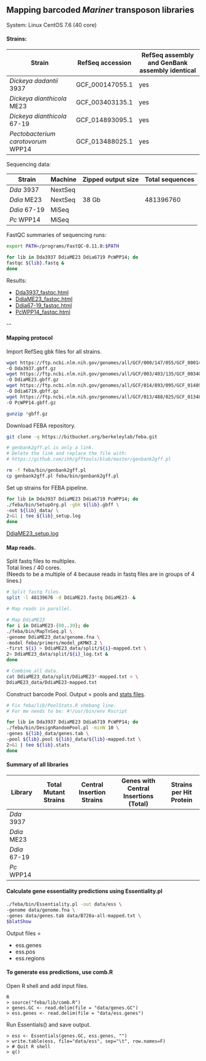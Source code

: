 ## Mapping barcoded *Mariner* transposon libraries

System: Linux CentOS 7.6 (40 core)

#### Strains:

| Strain | RefSeq accession | RefSeq assembly and GenBank assembly identical
|---|---|---|
|*Dickeya dadantii* 3937 | GCF_000147055.1 | yes
|*Dickeya dianthicola* ME23 | GCF_003403135.1 | yes
|*Dickeya dianthicola* 67-19 | GCF_014893095.1 | yes
|*Pectobacterium carotovorum* WPP14 | GCF_013488025.1 | yes

Sequencing data:

| Strain | Machine | Zipped output size | Total sequences
| --- | --- | --- | ---
| *Dda* 3937 | NextSeq | 
| *Ddia* ME23 | NextSeq | 38 Gb | 481396760
| *Ddia* 67-19 | MiSeq | 
| *Pc* WPP14 | MiSeq |

FastQC summaries of sequencing runs:

~~~ bash
export PATH=/programs/FastQC-0.11.8:$PATH

for lib in Dda3937 DdiaME23 Ddia6719 PcWPP14; do
fastqc ${lib}.fastq &
done
~~~

Results:

- [Dda3937_fastqc.html](library_mapping/Dda3937_fastqc.html)
- [DdiaME23_fastqc.html](library_mapping/DdiaME23_fastqc.html)
- [Ddia67-19_fastqc.html](library_mapping/Ddia67-19_fastqc.html)
- [PcWPP14_fastqc.html](library_mapping/PcWPP14_fastqc.html)

--

#### Mapping protocol

Import RefSeq gbk files for all strains.

~~~ bash
wget https://ftp.ncbi.nlm.nih.gov/genomes/all/GCF/000/147/055/GCF_000147055.1_ASM14705v1/GCF_000147055.1_ASM14705v1_genomic.gbff.gz \
-O Dda3937.gbff.gz
wget https://ftp.ncbi.nlm.nih.gov/genomes/all/GCF/003/403/135/GCF_003403135.1_ASM340313v1/GCF_003403135.1_ASM340313v1_genomic.gbff.gz \
-O DdiaME23.gbff.gz
wget https://ftp.ncbi.nlm.nih.gov/genomes/all/GCF/014/893/095/GCF_014893095.1_ASM1489309v1/GCF_014893095.1_ASM1489309v1_genomic.gbff.gz \
-O Ddia6719.gbff.gz
wget https://ftp.ncbi.nlm.nih.gov/genomes/all/GCF/013/488/025/GCF_013488025.1_ASM1348802v1/GCF_013488025.1_ASM1348802v1_genomic.gbff.gz \
-O PcWPP14.gbff.gz

gunzip *gbff.gz
~~~

Download FEBA repository.

~~~ bash
git clone -q https://bitbucket.org/berkeleylab/feba.git

# genbank2gff.pl is only a link. 
# Delete the link and replace the file with:
# https://github.com/ihh/gfftools/blob/master/genbank2gff.pl

rm -f feba/bin/genbank2gff.pl
cp genbank2gff.pl feba/bin/genbank2gff.pl
~~~

Set up strains for FEBA pipeline.

~~~ bash
for lib in Dda3937 DdiaME23 Ddia6719 PcWPP14; do
./feba/bin/SetupOrg.pl -gbk ${lib}.gbff \
-out ${lib}_data/ \
2>&1 | tee ${lib}_setup.log
done
~~~

[DdiaME23_setup.log](library_mapping/DdiaME23_setup.log)

#### Map reads.

Split fastq files to multiplex.  
Total lines / 40 cores.  
(Needs to be a multiple of 4 because reads in fastq files are in groups of 4 lines.)

~~~ bash
# Split fastq files.
split -l 48139676 -d DdiaME23.fastq DdiaME23- &

# Map reads in parallel.

# Map DdiaME23
for i in DdiaME23-{00..39}; do
./feba/bin/MapTnSeq.pl \
-genome DdiaME23_data/genome.fna \
-model feba/primers/model_pKMW3.2 \
-first ${i} > DdiaME23_data/split/${i}-mapped.txt \
2> DdiaME23_data/split/${i}_log.txt &
done

# Combine all data.
cat DdiaME23_data/split/DdiaME23*-mapped.txt > \
DdiaME23_data/DdiaME23-mapped.txt
~~~

Construct barcode Pool. Output = pools and [stats files](library_mapping/DdiaME23_split_logs/).

~~~ bash
# Fix feba/lib/PoolStats.R shebang line. 
# For me needs to be: #!/usr/bin/env Rscript

for lib in Dda3937 DdiaME23 Ddia6719 PcWPP14; do
./feba/bin/DesignRandomPool.pl -minN 10 \
-genes ${lib}_data/genes.tab \
-pool ${lib}.pool ${lib}_data/${lib}-mapped.txt \
2>&1 | tee ${lib}.stats
done
~~~

#### Summary of all libraries

| Library | Total Mutant Strains | Central Insertion Strains |  Genes with Central Insertions (Total) | Strains per Hit Protein |
| --- | --- | --- | --- | ---
| *Dda* 3937 | |
| *Ddia* ME23 | 
| *Ddia* 67-19 |
| *Pc* WPP14 | 

#### Calculate gene essentiality predictions using Essentiality.pl

~~~ bash
./feba/bin/Essentiality.pl -out data/ess \
-genome data/genome.fna \
-genes data/genes.tab data/B728a-all-mapped.txt \
$blatShow
~~~

Output files = 

- ess.genes
- ess.pos 
- ess.regions

#### To generate ess predictions, use comb.R

Open R shell and add input files.

~~~ 
R
> source("feba/lib/comb.R")
> genes.GC <- read.delim(file = "data/genes.GC")
> ess.genes <- read.delim(file = "data/ess.genes")
~~~

Run Essentials() and save output.

~~~
> ess <- Essentials(genes.GC, ess.genes, "")
> write.table(ess, file="data/ess", sep="\t", row.names=F)
> # Quit R shell
> q()
~~~

